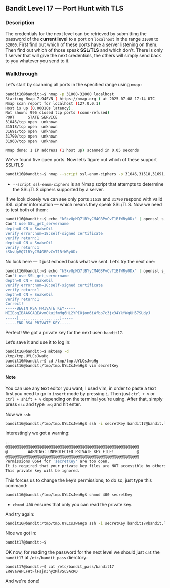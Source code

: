 ## Bandit Level 17 — Port Hunt with TLS

### Description

The credentials for the next level can be retrieved by submitting the password of the **current level** to a port on `localhost` in the range `31000` to `32000`. First find out which of these ports have a server listening on them. Then find out which of those speak **SSL/TLS** and which don’t. There is only 1 server that will give the next credentials, the others will simply send back to you whatever you send to it.

### Walkthrough

Let’s start by scanning all ports in the specified range using `nmap` :

```bash
bandit16@bandit:~$ nmap -p 31000-32000 localhost
Starting Nmap 7.94SVN ( https://nmap.org ) at 2025-07-08 17:14 UTC
Nmap scan report for localhost (127.0.0.1)
Host is up (0.00010s latency).
Not shown: 996 closed tcp ports (conn-refused)
PORT      STATE SERVICE
31046/tcp open  unknown
31518/tcp open  unknown
31691/tcp open  unknown
31790/tcp open  unknown
31960/tcp open  unknown

Nmap done: 1 IP address (1 host up) scanned in 0.05 seconds
```
We’ve found five open ports. Now let’s figure out which of these support SSL/TLS:

```bash
bandit16@bandit:~$ nmap --script ssl-enum-ciphers -p 31046,31518,31691,31790,31960 localhost
```
- `--script ssl-enum-ciphers` is an Nmap script that attempts to determine the SSL/TLS ciphers supported by a server.

If we look closely we can see only ports `31518` and `31790` respond with valid SSL cipher information — which means they speak SSL/TLS. Now we need to test both of them:
```bash
bandit16@bandit:~$ echo "kSkvUpMQ7lBYyCM4GBPvCvT1BfWRy0Dx" | openssl s_client -connect localhost:31518 -quiet
Can't use SSL_get_servername
depth=0 CN = SnakeOil
verify error:num=18:self-signed certificate
verify return:1
depth=0 CN = SnakeOil
verify return:1
kSkvUpMQ7lBYyCM4GBPvCvT1BfWRy0Dx
```
No luck here — it just echoed back what we sent.
Let’s try the next one:
```bash
bandit16@bandit:~$ echo "kSkvUpMQ7lBYyCM4GBPvCvT1BfWRy0Dx" | openssl s_client -connect localhost:31790 -quiet
Can't use SSL_get_servername
depth=0 CN = SnakeOil
verify error:num=18:self-signed certificate
verify return:1
depth=0 CN = SnakeOil
verify return:1
Correct!
-----BEGIN RSA PRIVATE KEY-----
MIIEogIBAAKCAQEAvmOkuifmMg6HL2YPIOjon6iWfbp7c3jx34YkYWqUH57SUdyJ
-----[..................]-----
-----END RSA PRIVATE KEY-----
```
Perfect! We got a private key for the next user: `bandit17`.

Let’s save it and use it to log in:
```bash
bandit16@bandit:~$ mktemp -d
/tmp/tmp.UYLCsJwaHg
bandit16@bandit:~$ cd /tmp/tmp.UYLCsJwaHg
bandit16@bandit:/tmp/tmp.UYLCsJwaHg$ vim secretKey
```
#### Note
You can use any text editor you want; I used vim, in order to paste a text first you need to go in `insert` mode by pressing `i`. Then just `ctrl + v` or `ctrl + shift + v` depending on the terminal you're using. After that, simply press `esc` and type `:wq` and hit enter.

Now we `ssh`:
```bash
bandit16@bandit:/tmp/tmp.UYLCsJwaHg$ ssh -i secretKey bandit17@bandit.labs.overthewire.org -p 2220
```
Interestingly we got a warning:
```bash
...
@@@@@@@@@@@@@@@@@@@@@@@@@@@@@@@@@@@@@@@@@@@@@@@@@@@@@@@@@@@
@         WARNING: UNPROTECTED PRIVATE KEY FILE!          @
@@@@@@@@@@@@@@@@@@@@@@@@@@@@@@@@@@@@@@@@@@@@@@@@@@@@@@@@@@@
Permissions 0664 for 'secretKey' are too open.
It is required that your private key files are NOT accessible by others.
This private key will be ignored.
```
This forces us to change the key’s permissions; to do so, just type this command:
```bash
bandit16@bandit:/tmp/tmp.UYLCsJwaHg$ chmod 400 secretKey
```
- `chmod 400` ensures that only you can read the private key.

And try again:
```bash
bandit16@bandit:/tmp/tmp.UYLCsJwaHg$ ssh -i secretKey bandit17@bandit.labs.overthewire.org -p 2220
```
Nice we got in:
```bash
bandit17@bandit:~$
```

OK now, for reading the password for the next level we should just `cat` the `bandit17` at `/etc/bandit_pass` dierctory:
```bash
bandit17@bandit:~$ cat /etc/bandit_pass/bandit17
EReVavePLFHtFlFsjn3hyzMlvSuSAcRD
```
And we're done!